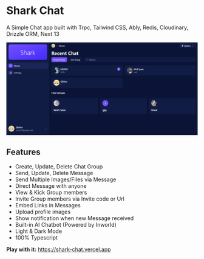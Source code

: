 # Shark Chat

A Simple Chat app built with Trpc, Tailwind CSS, Ably, Redis, Cloudinary, Drizzle ORM, Next 13

![preview](./document/screen_shot.png)

## Features

-   Create, Update, Delete Chat Group
-   Send, Update, Delete Message
-   Send Multiple Images/Files via Message
-   Direct Message with anyone
-   View & Kick Group members
-   Invite Group members via Invite code or Url
-   Embed Links in Messages
-   Upload profile images
-   Show notification when new Message received
-   Built-in AI Chatbot (Powered by Inworld)
-   Light & Dark Mode
-   100% Typescript

**Play with it:** https://shark-chat.vercel.app
